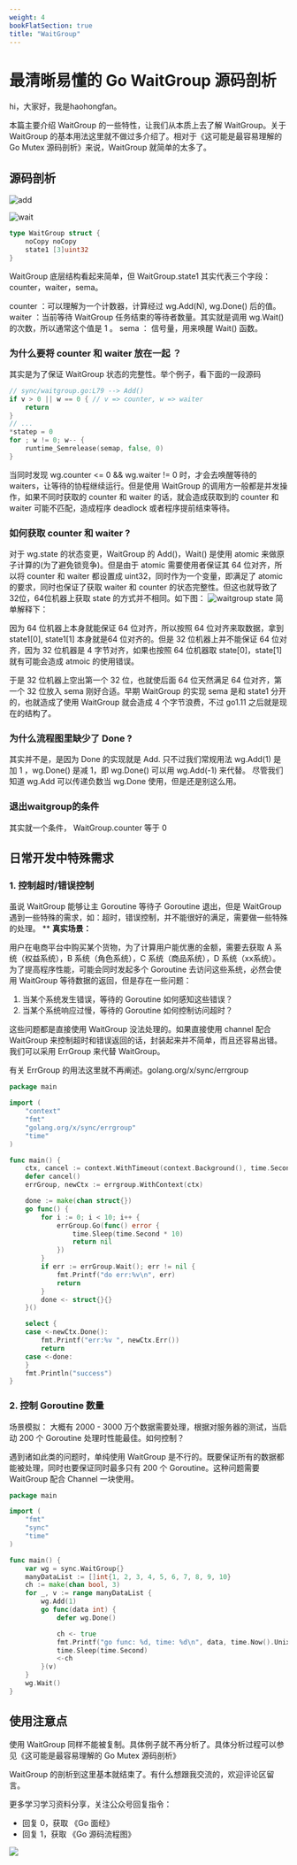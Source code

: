 ```yaml
---
weight: 4
bookFlatSection: true
title: "WaitGroup"
---
```


# 最清晰易懂的 Go WaitGroup 源码剖析
hi，大家好，我是haohongfan。


本篇主要介绍 WaitGroup 的一些特性，让我们从本质上去了解 WaitGroup。关于 WaitGroup 的基本用法这里就不做过多介绍了。相对于《这可能是最容易理解的 Go Mutex 源码剖析》来说，WaitGroup 就简单的太多了。
## 源码剖析
![add](https://images.haohongfan.com/waitgroup_add.png)

![wait](https://images.haohongfan.com/waitgroup_wait.png)

```go
type WaitGroup struct {
	noCopy noCopy
	state1 [3]uint32
}
```
WaitGroup 底层结构看起来简单，但 WaitGroup.state1 其实代表三个字段：counter，waiter，sema。


counter ：可以理解为一个计数器，计算经过 wg.Add(N), wg.Done() 后的值。
waiter ：当前等待 WaitGroup 任务结束的等待者数量。其实就是调用 wg.Wait() 的次数，所以通常这个值是 1 。
sema ： 信号量，用来唤醒 Wait() 函数。


### 为什么要将 counter 和 waiter 放在一起 ？
其实是为了保证 WaitGroup 状态的完整性。举个例子，看下面的一段源码
```go
// sync/waitgroup.go:L79 --> Add()
if v > 0 || w == 0 { // v => counter, w => waiter
    return
}
// ...
*statep = 0
for ; w != 0; w-- {
    runtime_Semrelease(semap, false, 0)
}
```
当同时发现 wg.counter <= 0 && wg.waiter != 0 时，才会去唤醒等待的 waiters，让等待的协程继续运行。但是使用 WaitGroup 的调用方一般都是并发操作，如果不同时获取的 counter 和 waiter 的话，就会造成获取到的 counter 和 waiter 可能不匹配，造成程序 deadlock 或者程序提前结束等待。
### 如何获取 counter 和 waiter ?
对于 wg.state 的状态变更，WaitGroup 的 Add()，Wait() 是使用 atomic 来做原子计算的(为了避免锁竞争)。但是由于 atomic 需要使用者保证其 64 位对齐，所以将 counter 和 waiter 都设置成 uint32，同时作为一个变量，即满足了 atomic 的要求，同时也保证了获取 waiter 和 counter 的状态完整性。但这也就导致了 32位，64位机器上获取 state 的方式并不相同。如下图：
![waitgroup state](https://images.haohongfan.com/waitgroup_state1.png)
简单解释下：


因为 64 位机器上本身就能保证 64 位对齐，所以按照 64 位对齐来取数据，拿到 state1[0], state1[1] 本身就是64 位对齐的。但是 32 位机器上并不能保证 64 位对齐，因为 32 位机器是 4 字节对齐，如果也按照 64 位机器取 state[0]，state[1] 就有可能会造成 atmoic 的使用错误。


于是 32 位机器上空出第一个 32 位，也就使后面 64 位天然满足 64 位对齐，第一个 32 位放入 sema 刚好合适。早期 WaitGroup 的实现 sema 是和 state1 分开的，也就造成了使用 WaitGroup 就会造成 4 个字节浪费，不过 go1.11 之后就是现在的结构了。

### 为什么流程图里缺少了 Done ?
其实并不是，是因为 Done 的实现就是 Add. 只不过我们常规用法 wg.Add(1) 是加 1 ，wg.Done() 是减 1，即 wg.Done() 可以用 wg.Add(-1) 来代替。 尽管我们知道 wg.Add 可以传递负数当 wg.Done  使用，但是还是别这么用。

### 退出waitgroup的条件
其实就一个条件， WaitGroup.counter 等于 0
## 日常开发中特殊需求
### 1. 控制超时/错误控制
虽说 WaitGroup 能够让主 Goroutine 等待子 Goroutine 退出，但是 WaitGroup 遇到一些特殊的需求，如：超时，错误控制，并不能很好的满足，需要做一些特殊的处理。
**
**真实场景：**


用户在电商平台中购买某个货物，为了计算用户能优惠的金额，需要去获取 A 系统（权益系统），B 系统（角色系统），C 系统（商品系统），D 系统（xx系统）。为了提高程序性能，可能会同时发起多个 Goroutine 去访问这些系统，必然会使用 WaitGroup 等待数据的返回，但是存在一些问题：


1. 当某个系统发生错误，等待的 Goroutine 如何感知这些错误？
1. 当某个系统响应过慢，等待的 Goroutine 如何控制访问超时？



这些问题都是直接使用 WaitGroup 没法处理的。如果直接使用 channel 配合 WaitGroup 来控制超时和错误返回的话，封装起来并不简单，而且还容易出错。我们可以采用 ErrGroup 来代替 WaitGroup。


有关 ErrGroup 的用法这里就不再阐述。golang.org/x/sync/errgroup 
```go
package main

import (
	"context"
	"fmt"
	"golang.org/x/sync/errgroup"
	"time"
)

func main() {
	ctx, cancel := context.WithTimeout(context.Background(), time.Second*5)
	defer cancel()
	errGroup, newCtx := errgroup.WithContext(ctx)

	done := make(chan struct{})
	go func() {
		for i := 0; i < 10; i++ {
			errGroup.Go(func() error {
				time.Sleep(time.Second * 10)
				return nil
			})
		}
		if err := errGroup.Wait(); err != nil {
			fmt.Printf("do err:%v\n", err)
			return
		}
		done <- struct{}{}
	}()

	select {
	case <-newCtx.Done():
		fmt.Printf("err:%v ", newCtx.Err())
		return
	case <-done:
	}
	fmt.Println("success")
}
```
### 2. 控制 Goroutine 数量
场景模拟：
大概有 2000 - 3000 万个数据需要处理，根据对服务器的测试，当启动 200 个 Goroutine 处理时性能最佳。如何控制？


遇到诸如此类的问题时，单纯使用 WaitGroup 是不行的。既要保证所有的数据都能被处理，同时也要保证同时最多只有 200 个 Goroutine。这种问题需要 WaitGroup 配合 Channel 一块使用。


```go
package main

import (
	"fmt"
	"sync"
	"time"
)

func main() {
	var wg = sync.WaitGroup{}
	manyDataList := []int{1, 2, 3, 4, 5, 6, 7, 8, 9, 10}
	ch := make(chan bool, 3)
	for _, v := range manyDataList {
		wg.Add(1)
		go func(data int) {
			defer wg.Done()

			ch <- true
			fmt.Printf("go func: %d, time: %d\n", data, time.Now().Unix())
			time.Sleep(time.Second)
			<-ch
		}(v)
	}
	wg.Wait()
}
```
## 使用注意点


使用 WaitGroup 同样不能被复制。具体例子就不再分析了。具体分析过程可以参见《这可能是最容易理解的 Go Mutex 源码剖析》


WaitGroup 的剖析到这里基本就结束了。有什么想跟我交流的，欢迎评论区留言。

更多学习学习资料分享，关注公众号回复指令：

* 回复 0，获取 《Go 面经》
* 回复 1，获取 《Go 源码流程图》

![](https://cdn.jsdelivr.net/gh/georgehao/img/me.png)
